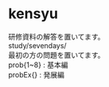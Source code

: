 # kensyu

研修資料の解答を置いてます。<br>
study/sevendays/<br>
	最初の方の問題を置いてます。<br>
	prob{1~8} : 基本編<br>
	probEx{} : 発展編<br>
